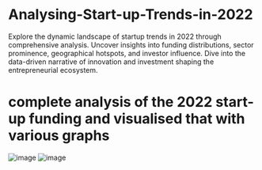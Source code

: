 # Analysing-Start-up-Trends-in-2022
Explore the dynamic landscape of startup trends in 2022 through comprehensive analysis. Uncover insights into funding distributions, sector prominence, geographical hotspots, and investor influence. Dive into the data-driven narrative of innovation and investment shaping the entrepreneurial ecosystem. 

# complete analysis of the 2022 start-up funding and visualised that with various graphs 
![image](https://github.com/MridulaMB/Analysing-Start-up-Trends-in-2022/assets/148301376/67fb631a-d034-4f79-8810-fba987a4f80e)
![image](https://github.com/MridulaMB/Analysing-Start-up-Trends-in-2022/assets/148301376/97a87eb6-3cfd-492f-819c-6f4b49e77657)
